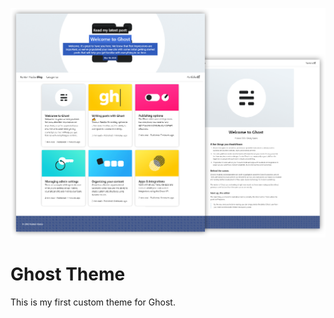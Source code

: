 ![Home](https://github.com/kvizdos/Portfolio/raw/main/GhostTheme/assets/screenshots/combined.png)

# Ghost Theme
This is my first custom theme for Ghost. 